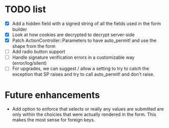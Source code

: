 # TODO list

- [X] Add a hidden field with a signed string of all the fields used in the form builder
- [X] Look at how cookies are decrypted to decrypt server-side
- [X] Patch ActionController::Parameters to have auto_permit! and use the shape from the form
- [ ] Add radio button support
- [ ] Handle signature verification errors in a customizable way (error/log/silent)
- [ ] For upgrades, we can suggest / allow a setting to try to catch the exception that SP raises and try to call auto_permit! and don't raise.

# Future enhancements
- Add option to enforce that selects or really any values are submitted are only within the choicies that were actually rendered in the form. This makes the most sense for foreign keys.
